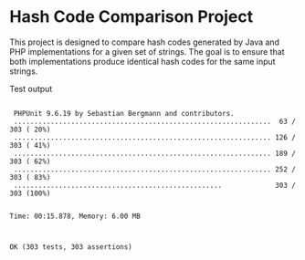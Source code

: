 # Hash Code Comparison Project

This project is designed to compare hash codes generated by Java and PHP implementations for a given set of strings. The goal is to ensure that both implementations produce identical hash codes for the same input strings.

Test output

<code>
 PHPUnit 9.6.19 by Sebastian Bergmann and contributors.
 ...............................................................  63 / 303 ( 20%)
 ............................................................... 126 / 303 ( 41%)
 ............................................................... 189 / 303 ( 62%)
 ............................................................... 252 / 303 ( 83%)
 ...................................................             303 / 303 (100%)
 
 Time: 00:15.878, Memory: 6.00 MB
 
 OK (303 tests, 303 assertions)
</code>
